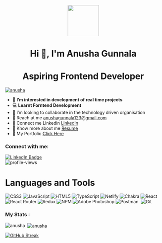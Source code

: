 <div id="header" align="center">
  <img src="https://media2.giphy.com/media/aIJDrOomj81MQZz2uO/200w.webp?cid=ecf05e47uj8539fyq6aodyrlckj8pg1uuafiri6ctq5yi9ss&ep=v1_gifs_related&rid=200w.webp&ct=s" width="100"/>
</div>

<h1 align="center">Hi 👋, I'm  Anusha Gunnala</h1>
<h1 align="center">Aspiring Frontend Developer</h1>

<p> <a href="https://github.com/ryo-ma/github-profile-trophy"><img src="https://github-profile-trophy.vercel.app/?username=anushagunnala" alt="anusha" /></a></p>

- 👀 <b>I’m interested in development of real time projects</b>
- 💻 <b>Learnt Forntend Development </b>
- 🤝 I’m looking to collaborate in the technology driven organisation
- 💌 Reach at me anushagunnala123@gmail.com
- 🔗 Connect me Linkedin <a target=_blank href="https://www.linkedin.com/in/anusha-gunnala-67468b19a/" >Linkedin</a>
- 🔗 Know more about me <a target=_blank href="https://drive.google.com/file/d/1zaKV0PMn3Zf79WhEMjPloyIMbvaWn_6R/view?usp=share_link" >Resume</a>
- 🔗 My Portfolio <a target ="_blank" href = "https://8309harshalwagh.netlify.app/">Click Here</a>

<h3 align="left">Connect with me:</h3>
<div id="badges">
  <a href="https://www.linkedin.com/in/anusha-gunnala-67468b19a/">
    <img src="https://img.shields.io/badge/LinkedIn-blue?style=for-the-badge&logo=linkedin&logoColor=white" alt="LinkedIn Badge"/>
  </a>
   <!-- <a href="https://drive.google.com/file/d/1zaKV0PMn3Zf79WhEMjPloyIMbvaWn_6R/view?usp=sharing">
    <img src="https://img.shields.io/badge/Resume-blue?style=for-the-badge&logo=Resume&logoColor=white" alt="Twitter Badge"/>
  </a> -->
<!--   <a href="https://www.instagram.com/harshal_k_wagh/">
    <img src="https://img.shields.io/badge/Instagram-ff69b4?style=for-the-badge&logo=instagram&logoColor=white" alt="insta Badge"/>
  </a> -->
 
</div>
 <!-- <img src="https://komarev.com/ghpvc/?username=anushagunnala&style=flat-square&color=blue" alt="profile-views"/> -->
 <img src="https://visitcount.itsvg.in/api?id=anushagunnala&icon=0&color=0" alt="profile-views"/>

<h1> Languages and Tools </h1>
<!-- <img src="https://skillicons.dev/icons?i=javascript,netlify,vscode,html,css,git,github,codepen,nodejs,express,mongodb,postman,replit"/> -->

<div>

<!-- # 💻 Tech Stack: -->

![CSS3](https://img.shields.io/badge/css3-%231572B6.svg?style=for-the-badge&logo=css3&logoColor=white) ![JavaScript](https://img.shields.io/badge/javascript-%23323330.svg?style=for-the-badge&logo=javascript&logoColor=%23F7DF1E) ![HTML5](https://img.shields.io/badge/html5-%23E34F26.svg?style=for-the-badge&logo=html5&logoColor=white) ![TypeScript](https://img.shields.io/badge/typescript-%23007ACC.svg?style=for-the-badge&logo=typescript&logoColor=white) ![Netlify](https://img.shields.io/badge/netlify-%23000000.svg?style=for-the-badge&logo=netlify&logoColor=#00C7B7) ![Chakra](https://img.shields.io/badge/chakra-%234ED1C5.svg?style=for-the-badge&logo=chakraui&logoColor=white) ![React](https://img.shields.io/badge/react-%2320232a.svg?style=for-the-badge&logo=react&logoColor=%2361DAFB) ![React Router](https://img.shields.io/badge/React_Router-CA4245?style=for-the-badge&logo=react-router&logoColor=white) ![Redux](https://img.shields.io/badge/redux-%23593d88.svg?style=for-the-badge&logo=redux&logoColor=white) ![NPM](https://img.shields.io/badge/NPM-%23000000.svg?style=for-the-badge&logo=npm&logoColor=white) ![Adobe Photoshop](https://img.shields.io/badge/adobephotoshop-%2331A8FF.svg?style=for-the-badge&logo=adobephotoshop&logoColor=white) ![Postman](https://img.shields.io/badge/Postman-FF6C37?style=for-the-badge&logo=postman&logoColor=white)&nbsp; ![Git](https://img.shields.io/badge/git-%23F05033.svg?style=for-the-badge&logo=git&logoColor=white)&nbsp;
&nbsp;

</div>

### My Stats :

<p><img align="left" src="https://github-readme-stats.vercel.app/api/top-langs?username=anushagunnala&show_icons=true&locale=en&layout=compact&theme=dark&background=000000" alt="anusha" /></p>

<p>&nbsp;<img align="center" src="https://github-readme-stats.vercel.app/api?username=anushagunnala&show_icons=true&locale=en&theme=dark&background=000000" alt="anusha" /></p>

[![GitHub Streak](https://github-readme-streak-stats.herokuapp.com/?user=anushagunnala&theme=dark&background=000000)](https://git.io/streak-stats)
<br>
